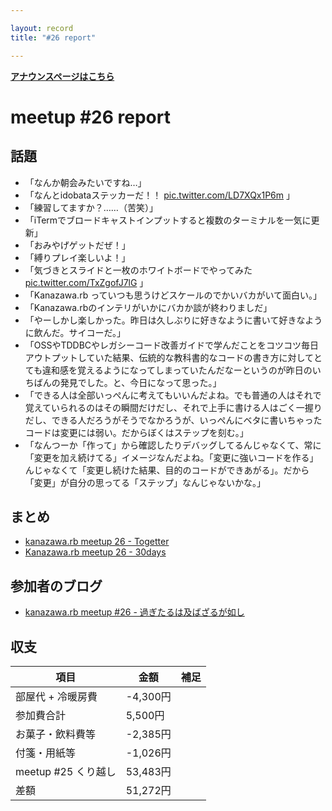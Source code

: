 ```yaml
---

layout: record
title: "#26 report"

---
```


<p> <a href="./"><strong>アナウンスページはこちら</strong></a></p>

meetup #26 report
==================

話題
----

-   「なんか朝会みたいですね…」
-   「なんとidobataステッカーだ！！ [pic.twitter.com/LD7XQx1P6m](https://twitter.com/wtnabe/status/520790480859041792/photo/1) 」
-   「練習してますか？……（苦笑）」
-   「iTermでブロードキャストインプットすると複数のターミナルを一気に更新」
-   「おみやげゲットだぜ！」
-   「縛りプレイ楽しいよ！」
-   「気づきとスライドと一枚のホワイトボードでやってみた [pic.twitter.com/TxZgofJ7lG](https://twitter.com/wtnabe/status/520845845164351488/photo/1) 」
-   「Kanazawa.rb っていつも思うけどスケールのでかいバカがいて面白い。」
-   「Kanazawa.rbのインテリがいかにバカか談が終わりましだ」
-   「やーしかし楽しかった。昨日は久しぶりに好きなように書いて好きなように飲んだ。サイコーだ。」
-   「OSSやTDDBCやレガシーコード改善ガイドで学んだことをコツコツ毎日アウトプットしていた結果、伝統的な教科書的なコードの書き方に対してとても違和感を覚えるようになってしまっていたんだなーというのが昨日のいちばんの発見でした。と、今日になって思った。」
-   「できる人は全部いっぺんに考えてもいいんだよね。でも普通の人はそれで覚えていられるのはその瞬間だけだし、それで上手に書ける人はごく一握りだし、できる人だろうがそうでなかろうが、いっぺんにベタに書いちゃったコードは変更には弱い。だからぼくはステップを刻む。」
-   「なんつーか「作って」から確認したりデバッグしてるんじゃなくて、常に「変更を加え続けてる」イメージなんだよね。「変更に強いコードを作る」んじゃなくて「変更し続けた結果、目的のコードができあがる」。だから「変更」が自分の思ってる「ステップ」なんじゃないかな。」

まとめ
------

-   [kanazawa.rb meetup 26 - Togetter](http://togetter.com/li/730838)
-   [Kanazawa.rb meetup 26 - 30days](http://30d.jp/kzrb/16)

参加者のブログ
--------------

-   [kanazawa.rb meetup #26 - 過ぎたるは及ばざるが如し](http://cotton-desu.hatenablog.com/entry/2014/10/13/183918)

収支
----

 | 項目                   | 金額       | 補足   |
 | ---------------------- | ---------- | ------ |
 | 部屋代 + 冷暖房費      | -4,300円   |        |
 | 参加費合計             | 5,500円    |        |
 | お菓子・飲料費等       | -2,385円   |        |
 | 付箋・用紙等           | -1,026円   |        |
 | meetup #25 くり越し    | 53,483円   |        |
 | 差額                   | 51,272円   |        |


